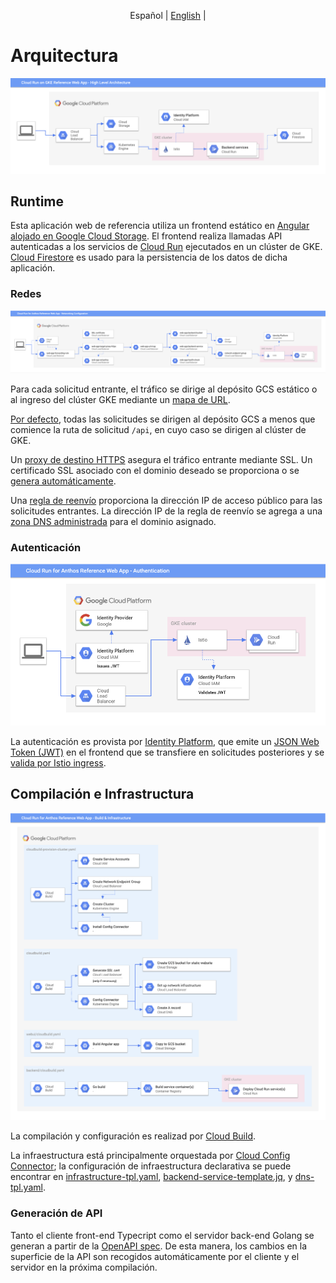 <p align="center">
  <span>Español</span> |
  <a href="https://github.com/GoogleCloudPlatform/cloud-run-anthos-reference-web-app/blob/master/docs/architecture.md">English</a> |
</p>

# Arquitectura

![arquitectura de alto nivel](./img/architecture-diagram.png)

## Runtime

Esta aplicación web de referencia utiliza un frontend estático en [Angular][]
[alojado en Google Cloud Storage][]. El frontend realiza llamadas API autenticadas a los servicios de [Cloud Run][] ejecutados en un clúster de GKE. [Cloud Firestore][] es usado para la persistencia de los datos de dicha aplicación.

### Redes

![networking diagram](./img/networking-diagram.png)

Para cada solicitud entrante, el tráfico se dirige al depósito GCS estático o al ingreso del clúster GKE mediante un [mapa de URL][].

[Por defecto][], todas las solicitudes se dirigen al depósito GCS a menos que comience la ruta de solicitud `/api`, en cuyo caso se dirigen al clúster de GKE.

Un [proxy de destino HTTPS][] asegura el tráfico entrante mediante SSL. Un certificado SSL asociado con el dominio deseado se proporciona o se [genera automáticamente][].

Una [regla de reenvío][] proporciona la dirección IP de acceso público para las solicitudes entrantes. La dirección IP de la regla de reenvío se agrega a una [zona DNS administrada][] para el dominio asignado.

### Autenticación

![authentication diagram](./img/authentication-diagram.png)

La autenticación es provista por [Identity Platform][], que emite un [JSON Web Token (JWT)][] en el frontend que se transfiere en solicitudes posteriores y se [valida por Istio ingress][].

## Compilación e Infrastructura

![build diagram](./img/build-diagram.png)

La compilación y configuración es realizad por [Cloud Build][].

La infraestructura está principalmente orquestada por [Cloud Config Connector][];
la configuración de infraestructura declarativa se puede encontrar en
[infrastructure-tpl.yaml][], [backend-service-template.jq][], y [dns-tpl.yaml][].

### Generación de API

Tanto el cliente front-end Typecript como el servidor back-end Golang se generan a partir de la [OpenAPI spec][]. De esta manera, los cambios en la superficie de la API son recogidos automáticamente por el cliente y el servidor en la próxima compilación.

[high level architecture]: ./high-level-diagram.svg
[Angular]: https://angular.io/
[alojado en Google Cloud Storage]: https://cloud.google.com/storage/docs/hosting-static-website
[Cloud Run]: https://cloud.google.com/run/docs/gke/setup
[Cloud Firestore]: https://cloud.google.com/firestore
[networking diagram]: ./networking-diagram.svg
[Cloud Config Connector]: https://cloud.google.com/config-connector/docs/overview
[infrastructure-tpl.yaml]: ../infrastructure-tpl.yaml
[backend-service-template.jq]: ../backend-service-template.jq
[dns-tpl.yaml]: ../dns-tpl.yaml
[Cloud Build]: https://cloud.google.com/cloud-build
[mapa de URL]: https://cloud.google.com/load-balancing/docs/url-map
[proxy de destino HTTPS]: https://cloud.google.com/load-balancing/docs/target-proxies
[regla de reenvío]: https://cloud.google.com/load-balancing/docs/forwarding-rule-concepts
[zona DNS administrada]: https://cloud.google.com/dns/docs/overview#dns-managed-zones
[genera automáticamente]: https://cloud.google.com/load-balancing/docs/ssl-certificates/google-managed-certs
[authentication diagram]: ./authentication-diagram.svg
[Identity Platform]: https://cloud.google.com/identity-platform
[JSON Web Token (JWT)]: https://tools.ietf.org/html/rfc7519
[valida por Istio ingress]: https://cloud.google.com/solutions/authenticating-cloud-run-on-gke-end-users-using-istio-and-identity-platform
[build diagram]: ./build-diagram.svg
[OpenAPI spec]: ../openapi.yaml
[Por defecto]: ../infrastructure-tpl.yaml#L93
